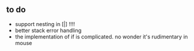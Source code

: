## to do

- support nesting in [|] !!!!
- better stack error handling
- the implementation of if is complicated. no wonder it's rudimentary in mouse
